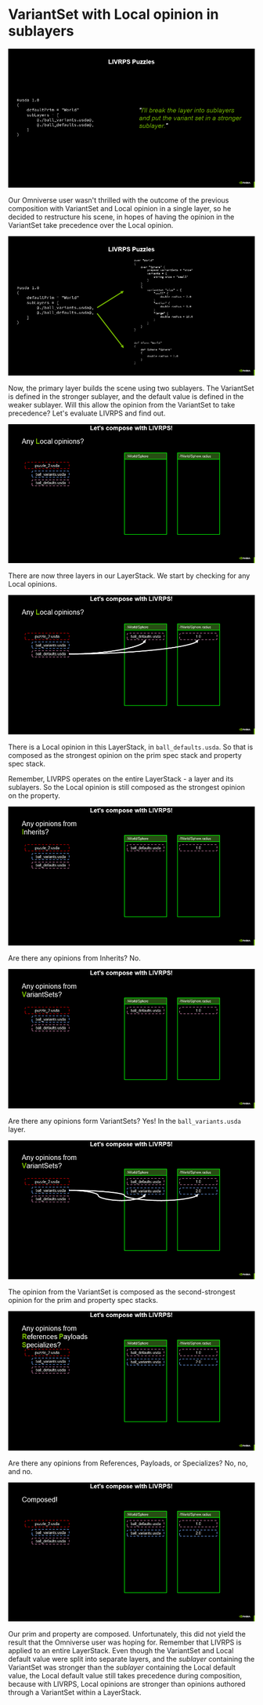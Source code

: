 # VariantSet with Local opinion in sublayers

![problem](images/Slide65.PNG)

Our Omniverse user wasn't thrilled with the outcome of the previous composition with VariantSet and Local opinion in a single layer,
so he decided to restructure his scene, in hopes of having the opinion in the VariantSet take precedence over the Local opinion.

![new asset structure](images/Slide66.PNG)

Now, the primary layer builds the scene using two sublayers. The VariantSet is defined in the stronger sublayer, and the default value is defined in the weaker sublayer. Will this allow the opinion from the VariantSet to take precedence? Let's evaluate LIVRPS and find out.

![livrps step 1](images/Slide67.PNG)

There are now three layers in our LayerStack. We start by checking for any Local opinions.

![livrps step 2](images/Slide68.PNG)

There is a Local opinion in this LayerStack, in `ball_defaults.usda`. So that
is composed as the strongest opinion on the prim spec stack and property spec stack.

Remember, LIVRPS operates on the entire LayerStack - a layer and its sublayers. So the Local opinion is still composed as the strongest opinion on the property.

![livrps step 3](images/Slide69.PNG)

Are there any opinions from Inherits? No.

![livrps step 4](images/Slide70.PNG)

Are there any opinions form VariantSets? Yes! In the `ball_variants.usda` layer.

![livrps step 5](images/Slide71.PNG)

The opinion from the VariantSet is composed as the second-strongest
opinion for the prim and property spec stacks.

![livrps step 6](images/Slide72.PNG)

Are there any opinions from References, Payloads, or Specializes?
No, no, and no.

![livrps step 7](images/Slide73.PNG)

Our prim and property are composed. Unfortunately, this did not yield the result that the Omniverse user was hoping for. Remember that LIVRPS is applied to an entire LayerStack. Even though the VariantSet and Local default value were split into separate layers, and the _sublayer_ containing the VariantSet was stronger than the _sublayer_ containing the Local default value, the Local default value still takes precedence during composition, because with LIVRPS, Local opinions are stronger than opinions authored through a VariantSet within a LayerStack.